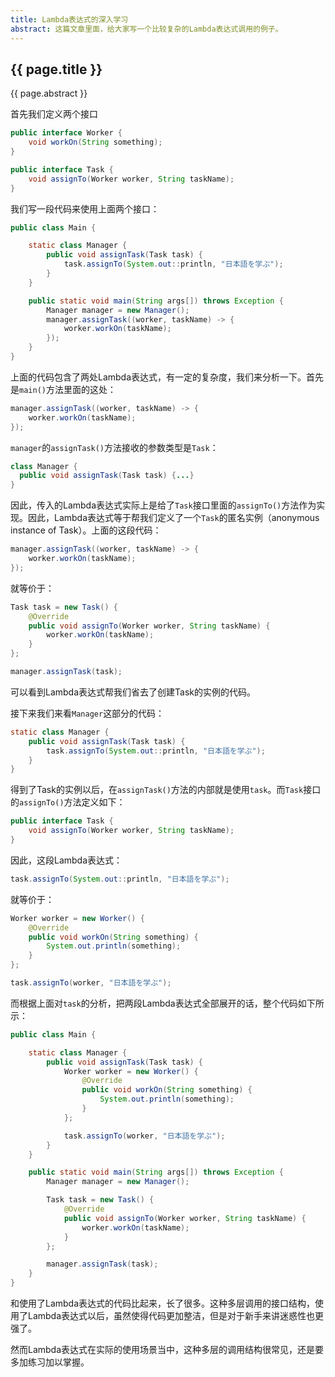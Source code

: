 ```yaml
---
title: Lambda表达式的深入学习
abstract: 这篇文章里面，给大家写一个比较复杂的Lambda表达式调用的例子。
---
```


## {{ page.title }}

{{ page.abstract }}

首先我们定义两个接口

```java
public interface Worker {
    void workOn(String something);
}
```

```java
public interface Task {
    void assignTo(Worker worker, String taskName);
}
```

我们写一段代码来使用上面两个接口：

```java
public class Main {

    static class Manager {
        public void assignTask(Task task) {
            task.assignTo(System.out::println, "日本語を学ぶ");
        }
    }

    public static void main(String args[]) throws Exception {
        Manager manager = new Manager();
        manager.assignTask((worker, taskName) -> {
            worker.workOn(taskName);
        });
    }
}
```

上面的代码包含了两处Lambda表达式，有一定的复杂度，我们来分析一下。首先是`main()`方法里面的这处：

```java
manager.assignTask((worker, taskName) -> {
    worker.workOn(taskName);
});
```

`manager`的`assignTask()`方法接收的参数类型是`Task`：

```java
class Manager {
  public void assignTask(Task task) {...}
}
```

因此，传入的Lambda表达式实际上是给了`Task`接口里面的`assignTo()`方法作为实现。因此，Lambda表达式等于帮我们定义了一个`Task`的匿名实例（anonymous instance of Task）。上面的这段代码：

```java
manager.assignTask((worker, taskName) -> {
    worker.workOn(taskName);
});
```

就等价于：

```java
Task task = new Task() {
    @Override
    public void assignTo(Worker worker, String taskName) {
        worker.workOn(taskName);
    }
};

manager.assignTask(task);
```

可以看到Lambda表达式帮我们省去了创建Task的实例的代码。

接下来我们来看`Manager`这部分的代码：

```java
static class Manager {
    public void assignTask(Task task) {
        task.assignTo(System.out::println, "日本語を学ぶ");
    }
}
```

得到了Task的实例以后，在`assignTask()`方法的内部就是使用`task`。而`Task`接口的`assignTo()`方法定义如下：

```java
public interface Task {
    void assignTo(Worker worker, String taskName);
}
```

因此，这段Lambda表达式：

```java
task.assignTo(System.out::println, "日本語を学ぶ");
```

就等价于：

```java
Worker worker = new Worker() {
    @Override
    public void workOn(String something) {
        System.out.println(something);
    }
};

task.assignTo(worker, "日本語を学ぶ");
```

而根据上面对`task`的分析，把两段Lambda表达式全部展开的话，整个代码如下所示：

```java
public class Main {

    static class Manager {
        public void assignTask(Task task) {
            Worker worker = new Worker() {
                @Override
                public void workOn(String something) {
                    System.out.println(something);
                }
            };

            task.assignTo(worker, "日本語を学ぶ");
        }
    }

    public static void main(String args[]) throws Exception {
        Manager manager = new Manager();

        Task task = new Task() {
            @Override
            public void assignTo(Worker worker, String taskName) {
                worker.workOn(taskName);
            }
        };

        manager.assignTask(task);
    }
}
```

和使用了Lambda表达式的代码比起来，长了很多。这种多层调用的接口结构，使用了Lambda表达式以后，虽然使得代码更加整洁，但是对于新手来讲迷惑性也更强了。

然而Lambda表达式在实际的使用场景当中，这种多层的调用结构很常见，还是要多加练习加以掌握。
